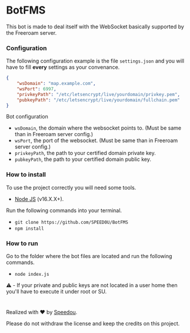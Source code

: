# BotFMS
This bot is made to deal itself with the WebSocket basically supported by the Freeroam server.

### Configuration
The following configuration example is the file `settings.json` and you will have to fill **every** settings as your convenance.

```JSON
{
    "wsDomain": "map.example.com",
    "wsPort": 6997,
    "privkeyPath": "/etc/letsencrypt/live/yourdomain/privkey.pem",
    "pubkeyPath": "/etc/letsencrypt/live/yourdomain/fullchain.pem"
}
```

Bot configuration
- `wsDomain`, the domain where the websocket points to. (Must be same than in Freeroam server config.)
- `wsPort`, the port of the websocket. (Must be same than in Freeroam server config.)
- `privkeyPath`, the path to your certified domain private key.
- `pubkeyPath`, the path to your certified domain public key.

### How to install

To use the project correctly you will need some tools.
- [Node JS](https://nodejs.org/en/) (v16.X.X+).

Run the following commands into your terminal.
- `git clone https://github.com/SPEED0U/BotFMS`
- `npm install`

### How to run

Go to the folder where the bot files are located and run the following commands.
- `node index.js`

⚠️ - If your private and public keys are not located in a user home then you'll have to execute it under root or SU.

#
Realized with ❤️ by [Speedou](https://github.com/SPEED0U).

Please do not withdraw the license and keep the credits on this project.
